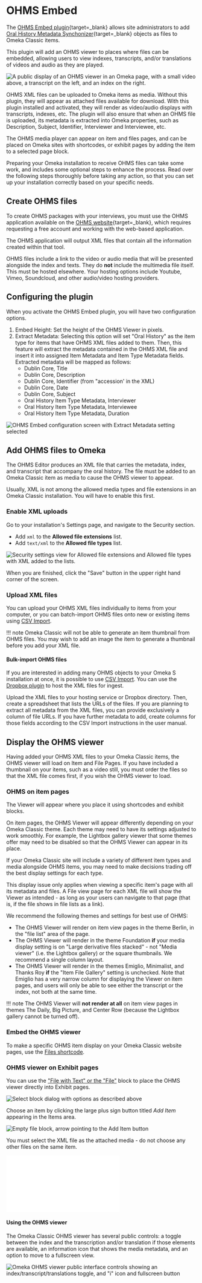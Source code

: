 # OHMS Embed

The [OHMS Embed plugin](https://omeka.org/classic/plugins/OhmsEmbed/){target=_blank} allows site administrators to add [Oral History Metadata Synchonizer](https://www.oralhistoryonline.org/){target=_blank} objects as files to Omeka Classic items.

This plugin will add an OHMS viewer to places where files can be embedded, allowing users to view indexes, transcripts, and/or translations of videos and audio as they are played. 

![A public display of an OHMS viewer in an Omeka page, with a small video above, a transcript on the left, and an index on the right.](../doc_files/plugin_images/ohms_public.png)

OHMS XML files can be uploaded to Omeka items as media. Without this plugin, they will appear as attached files available for download. With this plugin installed and activated, they will render as video/audio displays with transcripts, indexes, etc. The plugin will also ensure that when an OHMS file is uploaded, its metadata is extracted into Omeka properties, such as Description, Subject, Identifier, Interviewer and Interviewee, etc. 

The OHMS media player can appear on item and files pages, and can be placed on Omeka sites with shortcodes, or exhibit pages by adding the item to a selected page block.

Preparing your Omeka installation to receive OHMS files can take some work, and includes some optional steps to enhance the process. Read over the following steps thoroughly before taking any action, so that you can set up your installation correctly based on your specific needs. 

## Create OHMS files

To create OHMS packages with your interviews, you must use the OHMS application available on the [OHMS website](https://www.oralhistoryonline.org/){target=_blank}, which requires requesting a free account and working with the web-based application. 

The OHMS application will output XML files that contain all the information created within that tool. 

OHMS files include a link to the video or audio media that will be presented alongside the index and texts. They do **not** include the multimedia file itself. This must be hosted elsewhere. Your hosting options include Youtube, Vimeo, Soundcloud, and other audio/video hosting providers.

## Configuring the plugin

When you activate the OHMS Embed plugin, you will have two configuration options.

1. Embed Height: Set the height of the OHMS Viewer in pixels.
2. Extract Metadata: Selecting this option will set "Oral History" as the item type for items that have OHMS XML files added to them. Then, this feature will extract the metadata contained in the OHMS XML file and insert it into assigned Item Metadata and Item Type Metadata fields. Extracted metadata will be mapped as follows:
    - Dublin Core, Title
    - Dublin Core, Description
    - Dublin Core, Identifier (from "accession' in the XML)
    - Dublin Core, Date
    - Dublin Core, Subject
    - Oral History Item Type Metadata, Interviewer
    - Oral History Item Type Metadata, Interviewee
    - Oral History Item Type Metadata, Duration

![OHMS Embed configuration screen with Extract Metadata setting selected](../doc_files/plugin_images/ohms_configuration.png)

## Add OHMS files to Omeka

The OHMS Editor produces an XML file that carries the metadata, index, and transcript that accompany the oral history. The file must be added to an Omeka Classic item as media to cause the OHMS viewer to appear. 

Usually, XML is not among the allowed media types and file extensions in an Omeka Classic installation. You will have to enable this first. 

### Enable XML uploads

Go to your installation's Settings page, and navigate to the Security section. 

- Add `xml` to the **Allowed file extensions** list. 
- Add `text/xml` to the **Allowed file types** list.

![Security settings view for Allowed file extensions and Allowed file types with XML added to the lists.](../doc_files/plugin_images/xml_extension_type_settings.png)

When you are finished, click the "Save" button in the upper right hand corner of the screen.

### Upload XML files

You can upload your OHMS XML files individually to items from your computer, or you can batch-import OHMS files onto new or existing items using [CSV Import](CSV_Import.md). 

!!! note
	Omeka Classic will not be able to generate an item thumbnail from OHMS files. You may wish to add an image the item to generate a thumbnail before you add your XML file.

#### Bulk-import OHMS files

If you are interested in adding many OHMS objects to your Omeka S installation at once, it is possible to use [CSV Import](CSV_Import.md). You can use the [Dropbox plugin](Dropbox.md) to host the XML files for ingest.

Upload the XML files to your hosting service or Dropbox directory. Then, create a spreadsheet that lists the URLs of the files. If you are planning to extract all metadata from the XML files, you can provide exclusively a column of file URLs. If you have further metadata to add, create columns for those fields according to the CSV Import instructions in the user manual. 

## Display the OHMS viewer

Having added your OHMS XML files to your Omeka Classic items, the OHMS viewer will load on Item and File Pages. If you have included a thumbnail on your items, such as a video still, you must order the files so that the XML file comes first, if you wish the OHMS viewer to load. 

### OHMS on item pages

The Viewer will appear where you place it using shortcodes and exhibit blocks. 

On item pages, the OHMS Viewer will appear differently depending on your Omeka Classic theme. Each theme may need to have its settings adjusted to work smoothly. For example, the Lightbox gallery viewer that some themes offer may need to be disabled so that the OHMS Viewer can appear in its place. 

If your Omeka Classic site will include a variety of different item types and media alongside OHMS items, you may need to make decisions trading off the best display settings for each type. 

This display issue only applies when viewing a specific item's page with all its metadata and files. A File view page for each XML file will show the Viewer as intended - as long as your users can navigate to that page (that is, if the file shows in file lists as a link). 

We recommend the following themes and settings for best use of OHMS:

- The OHMS Viewer will render on item view pages in the theme Berlin, in the "file list" area of the page. 
- The OHMS Viewer will render in the theme Foundation __if__ your media display setting is on "Large derivative files stacked" - not "Media viewer" (i.e. the Lightbox gallery) or the square thumbnails. We recommend a single column layout.
- The OHMS Viewer will render in the themes Emiglio, Minimalist, and Thanks Roy __if__ the "Item File Gallery" setting is unchecked. Note that Emiglio has a very narrow column for displaying the Viewer on item pages, and users will only be able to see either the transcript or the index, not both at the same time. 

!!! note
	The OHMS Viewer will __not render at all__ on item view pages in themes The Daily, Big Picture, and Center Row (because the Lightbox gallery cannot be turned off). 

### Embed the OHMS viewer

To make a specific OHMS item display on your Omeka Classic website pages, use the [Files shortcode](../Content/Shortcodes.md#file). 

### OHMS viewer on Exhibit pages

You can use the ["File with Text" or the "File"](https://omeka.org/classic/docs/Plugins/ExhibitBuilder/#content) block to place the OHMS viewer directly into Exhibit pages. 

![Select block dialog with options as described above](../doc_files/plugin_images/eb_selectblock.png)

Choose an item by clicking the large plus sign button titled _Add Item_ appearing in the Items area.

![Empty file block, arrow pointing to the Add Item button](../doc_files/plugin_images/eb_additem1.png)

You must select the XML file as the attached media - do not choose any other files on the same item. 

![Omeka Classsic exhibit page with a file and text block containing an OHMS embed](../doc_files/plugin_images/ohms_embed_file_text_block.md)

#### Using the OHMS viewer

The Omeka Classic OHMS viewer has several public controls: a toggle between the index and the transcription and/or translation if those elements are available, an information icon that shows the media metadata, and an option to move to a fullscreen view.

![Omeka OHMS viewer public interface controls showing an index/transcript/translations toggle, and "i" icon and fullscreen button](../doc_files/plugin_images/ohmsembed_public_controllers.png)


